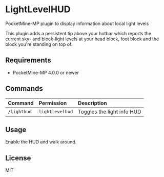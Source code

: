 # LightLevelHUD
PocketMine-MP plugin to display information about local light levels

This plugin adds a persistent tip above your hotbar which reports the current sky- and block-light levels at your head block, foot block and the block you're standing on top of.

## Requirements
- PocketMine-MP 4.0.0 or newer

## Commands
| Command | Permission | Description |
|:--------|:-----------|:------------|
| `/lighthud` | `lightlevelhud` | Toggles the light info HUD |

## Usage
Enable the HUD and walk around.

## License
MIT
